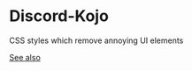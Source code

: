 # Discord-Kojo

CSS styles which remove annoying UI elements

[See also](https://gist.github.com/Decimation/08b16652f1a6b675f833bdb038b17755)
